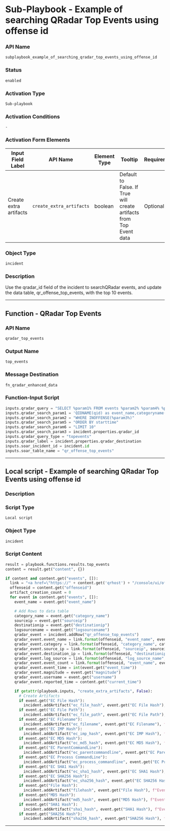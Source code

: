 <!--
    DO NOT MANUALLY EDIT THIS FILE
    THIS FILE IS AUTOMATICALLY GENERATED WITH resilient-sdk codegen
    Generated with resilient-sdk v51.0.6.0.1543
-->

# Sub-Playbook - Example of searching QRadar Top Events using offense id

### API Name
`subplaybook_example_of_searching_qradar_top_events_using_offense_id`

### Status
`enabled`

### Activation Type
`Sub-playbook`

### Activation Conditions
`-`

### Activation Form Elements
| Input Field Label | API Name | Element Type | Tooltip | Requirement |
| ----------------- | -------- | ------------ | ------- | ----------- |
| Create extra artifacts | `create_extra_artifacts` | boolean | Default to False. If True will create artifacts from Top Event data | Optional |

### Object Type
`incident`

### Description
Use the qradar_id field of the incident to searchQRadar events, and update the data table, qr_offense_top_events, with the top 10 events.


---
## Function - QRadar Top Events

### API Name
`qradar_top_events`

### Output Name
`top_events`

### Message Destination
`fn_qradar_enhanced_data`

### Function-Input Script
```python
inputs.qradar_query = "SELECT %param1% FROM events %param2% %param4% %param5% %param6% TIMES OFFENSE_TIME(%param3%) PARAMETERS PROGRESSDETAILSRESOLUTION=60"
inputs.qradar_search_param1 = 'QIDNAME(qid) as event_name,categoryname(category) as category_name,logsourcename(logsourceid) as logsourcename,username,magnitude,destinationip,sourceip,eventcount,starttime as event_time, "EC File Hash", "EC File Path", "EC Filename", "EC IMP Hash", "EC MD5 Hash", "EC ParentCommandLine", "EC Process CommandLine", "EC SHA1 Hash", "EC SHA256 Hash", "File Hash", "MD5 Hash", "SHA1 Hash", "SHA256 Hash"'
inputs.qradar_search_param2 = "WHERE INOFFENSE(%param3%)"
inputs.qradar_search_param5 = "ORDER BY starttime"
inputs.qradar_search_param6 = "LIMIT 10"
inputs.qradar_search_param3 = incident.properties.qradar_id
inputs.qradar_query_type = "topevents"
inputs.qradar_label = incident.properties.qradar_destination
inputs.soar_incident_id = incident.id
inputs.soar_table_name = "qr_offense_top_events"
```

---

## Local script - Example of searching QRadar Top Events using offense id

### Description


### Script Type
`Local script`

### Object Type
`incident`

### Script Content
```python
result = playbook.functions.results.top_events
content = result.get("content", {})

if content and content.get("events", []):
  link = "<a href=\"https://" + content.get('qrhost') + "/console/ui/offenses/{0}/events?filter={1}%3B%3D%3B%3B{2}&page=1&pagesize=10\" target=\"_blank\">{3}</a>"
  offenseid = content.get("offenseid")
  artifact_creation_count = 0
  for event in content.get("events", []):
    event_name = event.get("event_name")

    # Add Rows to data table
    category_name = event.get("category_name")
    sourceip = event.get("sourceip")
    destinationip = event.get("destinationip")
    logsourcename = event.get("logsourcename")
    qradar_event = incident.addRow("qr_offense_top_events")
    qradar_event.event_name = link.format(offenseid, "event_name", event_name, event_name)
    qradar_event.category = link.format(offenseid, "category_name", category_name, category_name)
    qradar_event.source_ip = link.format(offenseid, "sourceip", sourceip, sourceip)
    qradar_event.destination_ip = link.format(offenseid, "destinationip", destinationip, destinationip)
    qradar_event.log_source = link.format(offenseid, "log_source_name", logsourcename, logsourcename)
    qradar_event.event_count = link.format(offenseid, "event_name", event_name, event.get("eventcount"))
    qradar_event.event_time = int(event.get("event_time"))
    qradar_event.magnitude = event.get("magnitude")
    qradar_event.username = event.get("username")
    qradar_event.reported_time = content.get("current_time")

    if getattr(playbook.inputs, "create_extra_artifacts", False):
      # Create Artifacts
      if event.get("EC File Hash"):
        incident.addArtifact("ec_file_hash", event.get("EC File Hash"), f"Event Name: {event_name}")
      if event.get("EC File Path"):
        incident.addArtifact("ec_file_path", event.get("EC File Path"), f"Event Name: {event_name}")
      if event.get("EC Filename"):
        incident.addArtifact("ec_filename", event.get("EC Filename"), f"Event Name: {event_name}")
      if event.get("EC IMP Hash"):
        incident.addArtifact("ec_imp_hash", event.get("EC IMP Hash"), f"Event Name: {event_name}")
      if event.get("EC MD5 Hash"):
        incident.addArtifact("ec_md5_hash", event.get("EC MD5 Hash"), f"Event Name: {event_name}")
      if event.get("EC ParentCommandLine"):
        incident.addArtifact("ec_parentcommandline", event.get("EC ParentCommandLine"), f"Event Name: {event_name}")
      if event.get("EC Process CommandLine"):
        incident.addArtifact("ec_process_commandline", event.get("EC Process CommandLine"), f"Event Name: {event_name}")
      if event.get("EC SHA1 Hash"):
        incident.addArtifact("ec_sha1_hash", event.get("EC SHA1 Hash"), f"Event Name: {event_name}")
      if event.get("EC SHA256 Hash"):
        incident.addArtifact("ec_sha256_hash", event.get("EC SHA256 Hash"), f"Event Name: {event_name}")
      if event.get("File Hash"):
        incident.addArtifact("filehash", event.get("File Hash"), f"Event Name: {event_name}")
      if event.get("MD5 Hash"):
        incident.addArtifact("md5_hash", event.get("MD5 Hash"), f"Event Name: {event_name}")
      if event.get("SHA1 Hash"):
        incident.addArtifact("sha1_hash", event.get("SHA1 Hash"), f"Event Name: {event_name}")
      if event.get("SHA256 Hash"):
        incident.addArtifact("sha256_hash", event.get("SHA256 Hash"), f"Event Name: {event_name}")
```

---

